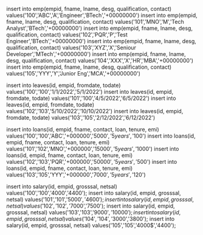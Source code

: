 insert into emp(empid, fname, lname, desg, qualification, contact) values('100','ABC','A','Engineer','BTech','+00000000')
insert into emp(empid, fname, lname, desg, qualification, contact) values('101','MNO','M','Tech Analyst','BTech','+00000000')
insert into emp(empid, fname, lname, desg, qualification, contact) values('102','PQR','P','Test Engineer','BTech','+00000000')
insert into emp(empid, fname, lname, desg, qualification, contact) values('103','XYZ','X','Seniour Developer','MTech','+00000000')
insert into emp(empid, fname, lname, desg, qualification, contact) values('104','XXX','X','HR','MBA','+00000000')
insert into emp(empid, fname, lname, desg, qualification, contact) values('105','YYY','Y','Junior Eng','MCA','+00000000')


insert into leaves(id, empid, fromdate, todate) values('100','100','1/1/2022','5/1/2022')
insert into leaves(id, empid, fromdate, todate) values('101','100','4/5/2022','6/5/2022')
insert into leaves(id, empid, fromdate, todate) values('102','103','5/10/2022','10/10/2022')
insert into leaves(id, empid, fromdate, todate) values('103','105','2/12/2022','6/12/2022')


insert into loans(id, empid, fname, contact, loan, tenure, emi) values('100','100','ABC','+000000','$5000','5years','100$')
insert into loans(id, empid, fname, contact, loan, tenure, emi) values('101','102','MNO','+000000','$15000','5years','1000$')
insert into loans(id, empid, fname, contact, loan, tenure, emi) values('102','103','PQR','+000000','$50000','5years','500$')
insert into loans(id, empid, fname, contact, loan, tenure, emi) values('103','105','YYY','+000000','$7000','5years','120$')


insert into salary(id, empid, grosssal, netsal) values('100','100','4000','4400');
insert into salary(id, empid, grosssal, netsal) values('101','101','5000$','4600');
insert into salary(id, empid, grosssal, netsal) values('102','102','7000$','7500');
insert into salary(id, empid, grosssal, netsal) values('103','103','9000$','10000');
insert into salary(id, empid, grosssal, netsal) values('104','104','3000$','3800');
insert into salary(id, empid, grosssal, netsal) values('105','105','4000$','4400');
